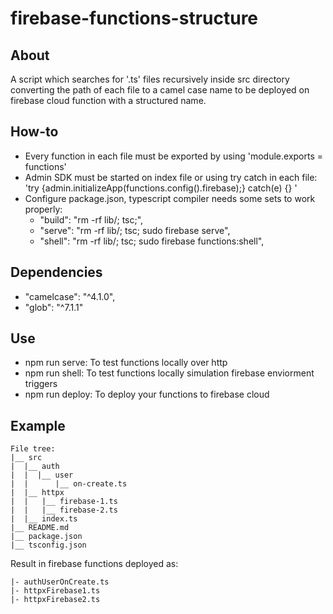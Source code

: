 # firebase-functions-structure

## About
 A script which searches for '.ts' files recursively inside src directory 
 converting the path of each file to a camel case name to be deployed on 
 firebase cloud function with a structured name.
 
## How-to
 - Every function in each file must be exported by using 'module.exports = functions'
 - Admin SDK must be started on index file or using try catch in each file: 'try {admin.initializeApp(functions.config().firebase);} catch(e) {} '
 - Configure package.json, typescript compiler needs some sets to work properly:
    * "build": "rm -rf lib/; tsc;",
    * "serve": "rm -rf lib/; tsc; sudo firebase serve",
    * "shell": "rm -rf lib/; tsc; sudo firebase functions:shell",

## Dependencies
  - "camelcase": "^4.1.0",
  - "glob": "^7.1.1"
 
## Use
  - npm run serve: To test functions locally over http
  - npm run shell: To test functions locally simulation firebase enviorment triggers
  - npm run deploy: To deploy your functions to firebase cloud

## Example
```
File tree:
|__ src
|  |__ auth
|  |  |__ user
|  |      |__ on-create.ts
|  |__ httpx
|  |   |__ firebase-1.ts
|  |   |__ firebase-2.ts
|  |__ index.ts
|__ README.md
|__ package.json
|__ tsconfig.json

```
Result in firebase functions deployed as:

```
|- authUserOnCreate.ts
|- httpxFirebase1.ts
|- httpxFirebase2.ts

```
